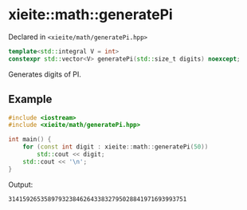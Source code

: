 # xieite::math::generatePi
Declared in `<xieite/math/generatePi.hpp>`
```cpp
template<std::integral V = int>
constexpr std::vector<V> generatePi(std::size_t digits) noexcept;
```
Generates digits of PI.
## Example
```cpp
#include <iostream>
#include <xieite/math/generatePi.hpp>

int main() {
    for (const int digit : xieite::math::generatePi(50))
        std::cout << digit;
    std::cout << '\n';
}
```
Output:
```
31415926535897932384626433832795028841971693993751
```
